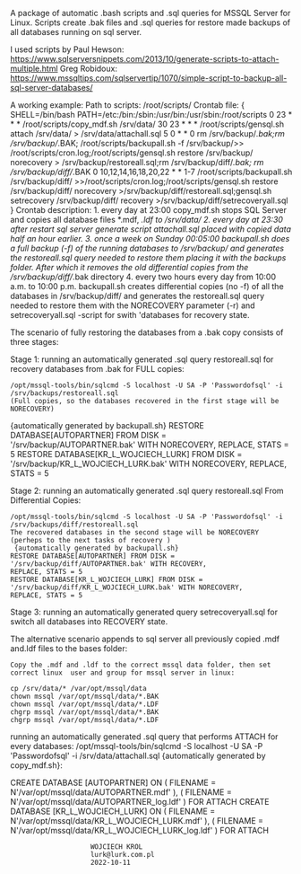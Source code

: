 A package of automatic .bash scripts and .sql queries for MSSQL Server for Linux. Scripts create .bak files and .sql queries for restore made backups of all databases running on sql server.

I used scripts by Paul Hewson:
https://www.sqlserversnippets.com/2013/10/generate-scripts-to-attach-multiple.html
Greg Robidoux:
https://www.mssqltips.com/sqlservertip/1070/simple-script-to-backup-all-sql-server-databases/

A working example:
	Path to scripts: /root/scripts/
	Crontab file:
	{
SHELL=/bin/bash
PATH=/etc:/bin:/sbin:/usr/bin:/usr/sbin:/root/scripts
0 23 * * * /root/scripts/copy_mdf.sh /srv/data/
30 23 * * * /root/scripts/gensql.sh attach /srv/data/ > /srv/data/attachall.sql
5 0 * * 0  rm /srv/backup/*.bak;rm /srv/backup/*.BAK; /root/scripts/backupall.sh -f /srv/backup/>> /root/scripts/cron.log;/root/scripts/gensql.sh restore /srv/backup/ norecovery > /srv/backup/restoreall.sql;rm /srv/backup/diff/*.bak; rm /srv/backup/diff/*.BAK
0 10,12,14,16,18,20,22 * * 1-7 /root/scripts/backupall.sh /srv/backup/diff/ >>/root/scripts/cron.log;/root/scripts/gensql.sh restore /srv/backup/diff/ norecovery >/srv/backup/diff/restoreall.sql;gensql.sh setrecovery /srv/backup/diff/ recovery >/srv/backup/diff/setrecoveryall.sql 
	}
	Crontab description:
	1. every day at 23:00 copy_mdf.sh stops SQL Server and copies all database files *.mdf, *.ldf to /srv/data/ 
        2. every day at 23:30 after restart sql server generate script attachall.sql placed with copied data half an hour earlier.
	3. once a week on Sunday 00:05:00 backupall.sh does a full backup (-f) of the running databases to /srv/backup/ and generates the restoreall.sql query needed to restore them placing it with the backups folder. After which it removes the old differential copies from the /srv/backup/diff/*.bak directory
	4. every two hours every day from 10:00 a.m. to 10:00 p.m. backupall.sh creates differential copies (no -f) of all the databases in /srv/backup/diff/ and generates the restoreall.sql query needed to restore them with the NORECOVERY parameter (-r) and setrecoveryall.sql -script for swith 'databases for recovery state. 


The scenario of fully restoring the databases from a .bak copy consists of three stages: 

Stage 1: running an automatically generated .sql query restoreall.sql for recovery databases from .bak for FULL copies:
    
	/opt/mssql-tools/bin/sqlcmd -S localhost -U SA -P 'Passwordofsql' -i /srv/backups/restoreall.sql
	(Full copies, so the databases recovered in the first stage will be NORECOVERY)

{automatically generated by backupall.sh}
	RESTORE DATABASE[AUTOPARTNER] FROM DISK = '/srv/backup/AUTOPARTNER.bak' WITH NORECOVERY,
	REPLACE, STATS = 5
	RESTORE DATABASE[KR_L_WOJCIECH_LURK] FROM DISK = '/srv/backup/KR_L_WOJCIECH_LURK.bak' WITH NORECOVERY,
	REPLACE, STATS = 5


Stage 2: running an automatically generated .sql query restoreall.sql From Differential Copies:
    
	/opt/mssql-tools/bin/sqlcmd -S localhost -U SA -P 'Passwordofsql' -i /srv/backups/diff/restoreall.sql
	The recovered databases in the second stage will be NORECOVERY (perheps to the next tasks of recovery )
     {automatically generated by backupall.sh}
	RESTORE DATABASE[AUTOPARTNER] FROM DISK = '/srv/backup/diff/AUTOPARTNER.bak' WITH RECOVERY,
	REPLACE, STATS = 5
	RESTORE DATABASE[KR_L_WOJCIECH_LURK] FROM DISK = '/srv/backup/diff/KR_L_WOJCIECH_LURK.bak' WITH NORECOVERY,
	REPLACE, STATS = 5
Stage 3: running an automatically generated query setrecoveryall.sql for switch all databases into RECOVERY state. 



The alternative scenario appends to sql server all previously copied .mdf and.ldf files to the bases folder:
 
	Copy the .mdf and .ldf to the correct mssql data folder, then set correct linux  user and group for mssql server in linux:

	cp /srv/data/* /var/opt/mssql/data
	chown mssql /var/opt/mssql/data/*.BAK
	chown mssql /var/opt/mssql/data/*.LDF
	chgrp mssql /var/opt/mssql/data/*.BAK
	chgrp mssql /var/opt/mssql/data/*.LDF
	

running an automatically generated .sql query that performs ATTACH for every databases: 
	/opt/mssql-tools/bin/sqlcmd -S localhost -U SA -P 'Passwordofsql' -i /srv/data/attachall.sql
{automatically generated by copy_mdf.sh}:

CREATE DATABASE [AUTOPARTNER] ON
( FILENAME = N'/var/opt/mssql/data/AUTOPARTNER.mdf' ),
( FILENAME = N'/var/opt/mssql/data/AUTOPARTNER_log.ldf' )
 FOR ATTACH
CREATE DATABASE [KR_L_WOJCIECH_LURK] ON
( FILENAME = N'/var/opt/mssql/data/KR_L_WOJCIECH_LURK.mdf' ),
( FILENAME = N'/var/opt/mssql/data/KR_L_WOJCIECH_LURK_log.ldf' )
 FOR ATTACH





						WOJCIECH KROL
						lurk@lurk.com.pl
						2022-10-11

